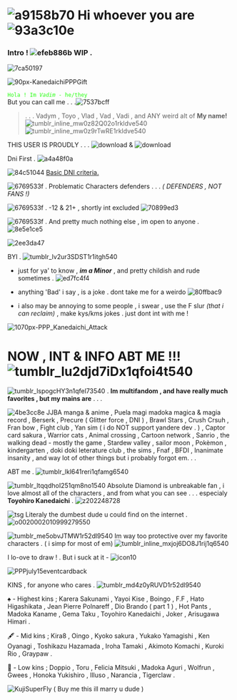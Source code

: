 
# ![a9158b70](https://github.com/VadymxArsioxska/VadymxArsioxska/assets/149905550/9f282ecc-23cb-4847-82d2-622140b8c579) Hi whoever you are ![93a3c10e](https://github.com/VadymxArsioxska/VadymxArsioxska/assets/149905550/8b4e6766-ba80-4813-9985-4d16c1c25cf5)

### Intro ! ![efeb886b](https://github.com/VadymxArsioxska/VadymxArsioxska/assets/149905550/13adaeac-ebd9-40fe-afa5-d7e84f92591b) WIP .

![7ca50197](https://github.com/VadymxArsioxska/VadymxArsioxska/assets/149905550/13da5c1d-bbea-4083-85e4-1fcf8a1a084c)

![90px-KanedaichiPPPGift](https://github.com/VadymxArsioxska/VadymxArsioxska/assets/149905550/822d563e-a24c-44dd-b5f1-cb58fb6b5e57)



<code style="color : 29FF14">Hola ! Im *Vadim* - he/they </code> But you can call me . . .![7537bcff](https://github.com/VadymxArsioxska/VadymxArsioxska/assets/149905550/1c39fa3a-1c73-493b-bd33-4d4285d27fbd)
> . . . Vadym , Toyo , Vlad , Vad , Vadi , and ANY weird alt of **My name!**![tumblr_inline_mw0z82Q02o1rkldve540](https://github.com/VadymxArsioxska/VadymxArsioxska/assets/149905550/51a79bad-6f7f-47bc-9de3-10fc40214d2c)   ![tumblr_inline_mw0z9rTwRE1rkldve540](https://github.com/VadymxArsioxska/VadymxArsioxska/assets/149905550/49a1a94b-7270-44a0-990d-01e96e702547)

THIS USER IS PROUDLY . . . 
![download](https://github.com/VadymxArsioxska/VadymxArsioxska/assets/149905550/f0da5c67-450b-4e5a-a93c-f8461753fcae) &
![download](https://github.com/VadymxArsioxska/VadymxArsioxska/assets/149905550/0353245e-834c-4df3-b86c-eac5c8c20301)




Dni First . ![a4a48f0a](https://github.com/VadymxArsioxska/VadymxArsioxska/assets/149905550/67c55190-fa42-4de8-ada9-382d948d07f4)

![84c51044](https://github.com/VadymxArsioxska/VadymxArsioxska/assets/149905550/520e115e-546b-4f61-992d-4dabf83b7029)
[Basic DNI criteria.](https://dni-criteria.carrd.co/)

![6769533f](https://github.com/VadymxArsioxska/VadymxArsioxska/assets/149905550/4df00ca2-4375-4a99-8031-18e0dab21339) . Problematic Characters defenders . . . *( DEFENDERS , NOT FANS !)*

![6769533f](https://github.com/VadymxArsioxska/VadymxArsioxska/assets/149905550/4df00ca2-4375-4a99-8031-18e0dab21339) . -12 & 21+ , shortly int excluded ![70899ed3](https://github.com/VadymxArsioxska/VadymxArsioxska/assets/149905550/73a9d51c-6df5-4bac-9586-65b94ab47072)


![6769533f](https://github.com/VadymxArsioxska/VadymxArsioxska/assets/149905550/4df00ca2-4375-4a99-8031-18e0dab21339) . And pretty much nothing else , im open to anyone . ![8e5e1ce5](https://github.com/VadymxArsioxska/VadymxArsioxska/assets/149905550/5f88c8dc-b4a1-4f82-aa3f-562ad378b229)

![2ee3da47](https://github.com/VadymxArsioxska/VadymxArsioxska/assets/149905550/9bea7ce5-ea9c-4d42-b6cc-2175ecfb86b8)

BYI . ![tumblr_lv2ur3SDST1r1itgh540](https://github.com/VadymxArsioxska/VadymxArsioxska/assets/149905550/57b1b0e5-061b-43f5-bd44-0adccd218628)

+ just for ya' to know , ***im a Minor*** , and pretty childish and rude sometimes . ![ed7fc4f4](https://github.com/VadymxArsioxska/VadymxArsioxska/assets/149905550/387896e0-2487-4556-9ed2-fea74775f98c)

+ anything 'Bad' i say , is a joke . dont take me for a weirdo  ![80ffbac9](https://github.com/VadymxArsioxska/VadymxArsioxska/assets/149905550/98c0c586-fe59-4017-82b8-eaedf976d439)

+ i also may be annoying to some people , i swear , use the F slur *(that i can reclaim)* , make kys/kms jokes . just dont int with me !


![1070px-PPP_Kanedaichi_Attack](https://github.com/VadymxArsioxska/VadymxArsioxska/assets/149905550/b83270a2-0ec8-4c36-b4da-8191553f3c7f)

# NOW , INT & INFO ABT ME !!!  ![tumblr_lu2djd7iDx1qfoi4t540](https://github.com/VadymxArsioxska/VadymxArsioxska/assets/149905550/cc3daa6b-8d8b-4ac5-8bd5-722392f05110)


![tumblr_lspogcHY3n1qfel73540](https://github.com/VadymxArsioxska/VadymxArsioxska/assets/149905550/147688d3-e098-484e-abac-f62554912755) . **Im multifandom , and have really much favorites , but my mains are** . . .

![4be3cc8e](https://github.com/VadymxArsioxska/VadymxArsioxska/assets/149905550/3afba318-b993-4268-93c0-ecf3fa4bab50) JJBA manga & anime , Puela magi madoka magica & magia record , Berserk , Precure ( Glitter force , DNI ) , Brawl Stars , Crush Crsuh , Fran bow , Fight club , Yan sim ( i do NOT support yandere dev . ) , Captor card sakura , Warrior cats , Animal crossing , Cartoon network , Sanrio , the walking dead - mostly the game , Stardew valley , sailor moon , Pokèmon , kindergarten , doki doki leterature club , the sims , Fnaf , BFDI , Inanimate insanity , and way lot of other things but i probably forgot em. . .

ABT me . ![tumblr_lkl641reri1qfamg6540](https://github.com/VadymxArsioxska/VadymxArsioxska/assets/149905550/2c19de97-096e-4111-8f3f-414080e93196)

![tumblr_ltqqdhoI251qm8no1540](https://github.com/VadymxArsioxska/VadymxArsioxska/assets/149905550/91d90c67-1bcb-46e2-bb6d-ced7e828c090)
Absolute Diamond is unbreakable fan , i love almost all of the characters , and from what you can see . . . especialy **Toyohiro Kanedaichi** . ![z202248728](https://github.com/VadymxArsioxska/VadymxArsioxska/assets/149905550/b25c734a-39e1-4921-9312-40fbf7647607)

![tsg](https://github.com/VadymxArsioxska/VadymxArsioxska/assets/149905550/017a3c5e-9d79-4e58-8c47-c39d480fee48) Literaly the dumbest dude u could find on the internet . ![o0020002010999279550](https://github.com/VadymxArsioxska/VadymxArsioxska/assets/149905550/06efd0e8-dafe-4c8c-abe3-9c646fed6e63)

![tumblr_me5obvJTMW1r52dl9540](https://github.com/VadymxArsioxska/VadymxArsioxska/assets/149905550/287bd825-c77a-4608-aa68-b7e2c566a62c) Im way too protective over my favorite characters . ( i simp for most of em) ![tumblr_inline_mxjoj6DO8J1rij1q6540](https://github.com/VadymxArsioxska/VadymxArsioxska/assets/149905550/f847f940-d0f5-43af-bcfb-b5d8e03f0c6e)

I lo-ove to draw ! . But i suck at it - ![icon10](https://github.com/VadymxArsioxska/VadymxArsioxska/assets/149905550/2b5138b9-139d-4663-8082-a99f47ff042c)

![PPPjuly15eventcardback](https://github.com/VadymxArsioxska/VadymxArsioxska/assets/149905550/4c3d4244-4458-40a8-9f6d-fb7ab64c977d)

KINS , for anyone who cares . ![tumblr_md4z0yRUVD1r52dl9540](https://github.com/VadymxArsioxska/VadymxArsioxska/assets/149905550/65551b48-af54-4b07-bc85-92af8da826bf)


♠️ - Highest kins ; Karera Sakunami , Yayoi Kise , Boingo , F.F , Hato Higashikata , Jean Pierre Polnareff , Dio Brando ( part 1 ) , Hot Pants , Madoka Kaname , Gema Taku , Toyohiro Kanedaichi , Joker , Arisugawa Himari .  

🖋️ - Mid kins ; Kira8 , Oingo , Kyoko sakura , Yukako Yamagishi , Ken Oyanagi , Toshikazu Hazamada , Iroha Tamaki , Akimoto Komachi , Kuroki Rio , Graypaw .            

🐸 - Low kins ; Doppio , Toru , Felicia Mitsuki , Madoka Aguri , Wolfrun , Gwees , Honoka Yukishiro , Illuso , Narancia , Tigerclaw .


![KujiSuperFly](https://github.com/VadymxArsioxska/VadymxArsioxska/assets/149905550/5024cf3f-aa7c-450d-8208-60f227872cbf) ( Buy me this ill marry u dude )




 






